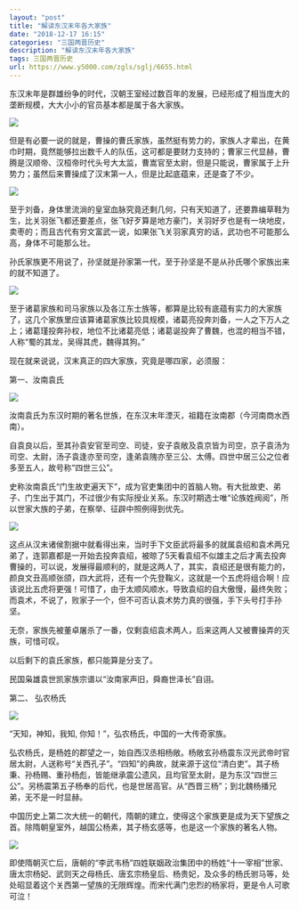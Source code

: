 ```yaml
---
layout: "post"
title: "解读东汉末年各大家族"
date: "2018-12-17 16:15"
categories: "三国两晋历史"
description: "解读东汉末年各大家族"
tags: 三国两晋历史
url: https://www.y5000.com/zgls/sglj/6655.html
---
```






东汉末年是群雄纷争的时代，汉朝王室经过数百年的发展，已经形成了相当庞大的垄断规模，大大小小的官员基本都是属于各大家族。

![](https://img.y5000.com/uploads/allimg/161207/8-16120F94ZX03.jpg)

但是有必要一说的就是，曹操的曹氏家族，虽然挺有势力的，家族人才辈出，在黄巾时期，竟然能够拉出数千人的队伍，这可都是要财力支持的；曹家三代显赫，曹腾是汉顺帝、汉桓帝时代头号大太监，曹嵩官至太尉，但是只能说，曹家属于上升势力；虽然后来曹操成了汉末第一人，但是比起底蕴来，还是查了不少。

![](https://img.y5000.com/uploads/allimg/161207/8-16120F94920323.jpg)

至于刘备，身体里流淌的皇室血脉究竟还剩几何，只有天知道了，还要靠编草鞋为生，比关羽张飞都还要差点，张飞好歹算是地方豪门，关羽好歹也是有一块地皮，卖枣的；而且古代有穷文富武一说，如果张飞关羽家真穷的话，武功也不可能那么高，身体不可能那么壮。

孙氏家族更不用说了，孙坚就是孙家第一代，至于孙坚是不是从孙氏哪个家族出来的就不知道了。

![](https://img.y5000.com/uploads/allimg/161207/8-16120F94930317.jpg)

至于诸葛家族和司马家族以及各江东士族等，都算是比较有底蕴有实力的大家族了，这几个家族里应该算诸葛家族比较具规模，诸葛亮投奔刘备，一人之下万人之上；诸葛瑾投奔孙权，地位不比诸葛亮低；诸葛诞投奔了曹魏，也混的相当不错，人称“蜀的其龙，吴得其虎，魏得其狗。”

现在就来说说，汉末真正的四大家族，究竟是哪四家，必须服：

第一、汝南袁氏

![](https://img.y5000.com/uploads/allimg/161207/8-16120F9493VY.jpg)

汝南袁氏为东汉时期的著名世族，在东汉末年湮灭，祖籍在汝南郡（今河南商水西南）。

自袁良以后，至其孙袁安官至司空、司徒，安子袁敞及袁京皆为司空，京子袁汤为司空、太尉，汤子袁逢亦至司空，逢弟袁隗亦至三公、太傅。四世中居三公之位者多至五人，故号称“四世三公”。

史称汝南袁氏“门生故吏遍天下”，成为官吏集团中的首脑人物。有大批故吏、弟子、门生出于其门，不过很少有实际授业关系。东汉时期选士唯“论族姓阀阅”，所以世家大族的子弟，在察举、征辟中照例得到优先。

![](https://img.y5000.com/uploads/allimg/161207/8-16120F9494A55.jpg)

这点从汉末诸侯割据中就看得出来，当时手下文臣武将最多的就属袁绍和袁术两兄弟了，连郭嘉都是一开始去投奔袁绍，被晾了5天看袁绍不似雄主之后才离去投奔曹操的，可以说，发展得最顺利的，就是这两人了，其实，袁绍还是很有能力的，颜良文丑高顺张颌，四大武将，还有一个先登鞠义，这就是一个五虎将组合啊！应该说比五虎将更强！可惜了，由于太顺风顺水，导致袁绍的自大傲慢，最终失败；而袁术，不说了，败家子一个，但不可否认袁术势力真的很强，手下头号打手孙坚。

无奈，家族先被董卓屠杀了一番，仅剩袁绍袁术两人，后来这两人又被曹操弄的灭族，可惜可叹。

以后剩下的袁氏家族，都只能算是分支了。

民国枭雄袁世凯家族宗谱以“汝南家声旧，舜裔世泽长”自诩。

第二、 弘农杨氏

![](https://img.y5000.com/uploads/allimg/161207/8-16120F9495V42.jpg)

“天知，神知，我知, 你知！”，弘农杨氏，中国的一大传奇家族。

弘农杨氏，是杨姓的郡望之一，始自西汉丞相杨敞。杨敞玄孙杨震东汉光武帝时官居太尉，人送称号“关西孔子”。“四知”的典故，就来源于这位“清白吏”。其子杨秉、孙杨赐、重孙杨彪，皆能继承震公遗风，且均官至太尉，是为东汉“四世三公”。另杨震第五子杨奉的后代，也是世居高官。从“西晋三杨”；到北魏杨播兄弟，无不是一时显赫。

中国历史上第二次大统一的朝代，隋朝的建立，使得这个家族更是成为天下望族之首。除隋朝皇室外，越国公杨素，其子杨玄感等，也是这一个家族的著名人物。

![](https://img.y5000.com/uploads/allimg/161207/8-16120F9500E45.jpg)

即使隋朝灭亡后，唐朝的“李武韦杨”四姓联姻政治集团中的杨姓“十一宰相”世家、唐太宗杨妃、武则天之母杨氏、唐玄宗杨皇后、杨贵妃，及众多的杨氏驸马等，处处昭显着这个关西第一望族的无限辉煌。而宋代满门忠烈的杨家将，更是令人可歌可泣！
